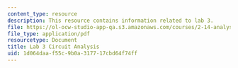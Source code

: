 ```yaml
---
content_type: resource
description: This resource contains information related to lab 3.
file: https://ol-ocw-studio-app-qa.s3.amazonaws.com/courses/2-14-analysis-and-design-of-feedback-control-systems-spring-2014/1d064daaf55c9b0a317717cbd64f74ff_MIT2_14S14_Lab_4-Pncst-Sup.pdf
file_type: application/pdf
resourcetype: Document
title: Lab 3 Circuit Analysis
uid: 1d064daa-f55c-9b0a-3177-17cbd64f74ff
---
```

